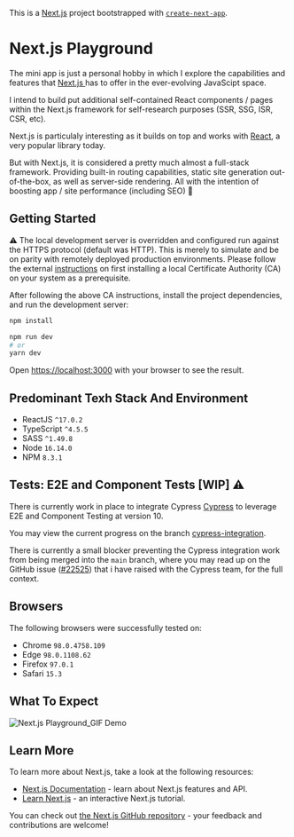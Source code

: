 This is a [Next.js](https://nextjs.org/) project bootstrapped with [`create-next-app`](https://github.com/vercel/next.js/tree/canary/packages/create-next-app).

# Next.js Playground

The mini app is just a personal hobby in which I explore the capabilities and features that [Next.js ](https://nextjs.org/) has to offer in the ever-evolving JavaScipt space.

I intend to build put additional self-contained React components / pages within the Next.js framework for self-research purposes (SSR, SSG, ISR, CSR, etc).

Next.js is particulaly interesting as it builds on top and works with [React](https://reactjs.org/), a very popular library today.

But with Next.js, it is considered a pretty much almost a full-stack framework. Providing built-in routing capabilities, static site generation out-of-the-box, as well as server-side rendering. All with the intention of boosting app / site performance (including SEO) 🤯

## Getting Started

⚠️ The local development server is overridden and configured run against the HTTPS protocol (default was HTTP). This is merely to simulate and be on parity with remotely deployed production environments. Please follow the external [instructions](https://dev.to/nakib/using-https-on-next-js-local-development-server-bcd) on first installing a local Certificate Authority (CA) on your system as a prerequisite.

After following the above CA instructions, install the project dependencies, and run the development server:

```bash
npm install
```

```bash
npm run dev
# or
yarn dev
```

Open [https://localhost:3000](https://localhost:3000) with your browser to see the result.

## Predominant Texh Stack And Environment
- ReactJS `^17.0.2`
- TypeScript `^4.5.5`
- SASS `^1.49.8`
- Node `16.14.0`
- NPM `8.3.1`

## Tests: E2E and Component Tests [WIP] ⚠️

There is currently work in place to integrate Cypress [Cypress](https://www.cypress.io/) to leverage E2E and Component Testing at version 10.

You may view the current progress on the branch [cypress-integration](https://github.com/Sayvai/nextjs-playground/tree/cypress-integration).

There is currently a small blocker preventing the Cypress integration work from being merged into the `main` branch, where you may read up on the GitHub issue ([#22525](https://github.com/cypress-io/cypress/issues/22525)) that i have raised with the Cypress team, for the full context.

## Browsers

The following browsers were successfully tested on:

- Chrome `98.0.4758.109`
- Edge `98.0.1108.62`
- Firefox `97.0.1`
- Safari `15.3`

## What To Expect

![Next.js Playground_GIF Demo](https://user-images.githubusercontent.com/7581546/155977165-bdeebcab-8c78-4167-a00c-a6054ff9a5b3.gif)

## Learn More

To learn more about Next.js, take a look at the following resources:

- [Next.js Documentation](https://nextjs.org/docs) - learn about Next.js features and API.
- [Learn Next.js](https://nextjs.org/learn) - an interactive Next.js tutorial.

You can check out [the Next.js GitHub repository](https://github.com/vercel/next.js/) - your feedback and contributions are welcome!
